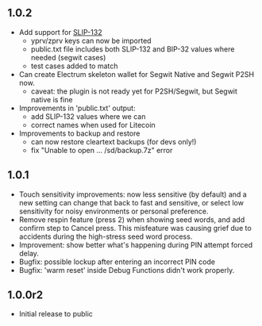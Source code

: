 
## 1.0.2
- Add support for [SLIP-132](https://github.com/satoshilabs/slips/blob/master/slip-0132.md)
    - yprv/zprv keys can now be imported
    - public.txt file includes both SLIP-132 and BIP-32 values where needed (segwit cases)
    - test cases added to match
- Can create Electrum skeleton wallet for Segwit Native and Segwit P2SH now.
    - caveat: the plugin is not ready yet for P2SH/Segwit, but Segwit native is fine
- Improvements in 'public.txt' output:
    - add SLIP-132 values where we can
    - correct names when used for Litecoin
- Improvements to backup and restore
    - can now restore cleartext backups (for devs only!)
    - fix "Unable to open ... /sd/backup.7z" error

## 1.0.1
- Touch sensitivity improvements: now less sensitive (by default) and a new setting can
  change that back to fast and sensitive, or select low sensitivity for noisy environments or
  personal preference.
- Remove respin feature (press 2) when showing seed words, and add confirm step
  to Cancel press. This misfeature was causing grief due to accidents during the
  high-stress seed word process.
- Improvement: show better what's happening during PIN attempt forced delay.
- Bugfix: possible lockup after entering an incorrect PIN code
- Bugfix: 'warm reset' inside Debug Functions didn't work properly.


## 1.0.0r2
- Initial release to public
